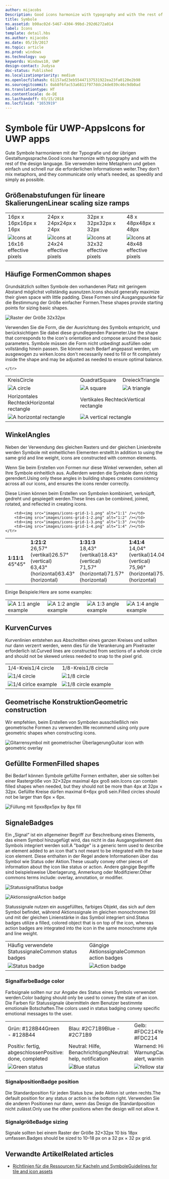 ```yaml
---
author: mijacobs
Description: Good icons harmonize with typography and with the rest of the design language. They don’t mix metaphors, and they communicate only what’s needed, as speedily and simply as possible.
title: Symbole
ms.assetid: b90ac02d-5467-4304-99bd-292d6272a014
label: Icons
template: detail.hbs
ms.author: mijacobs
ms.date: 05/19/2017
ms.topic: article
ms.prod: windows
ms.technology: uwp
keywords: Windows10, UWP
design-contact: Judysa
doc-status: Published
ms.localizationpriority: medium
ms.openlocfilehash: 61157ad23eb55447137531922ea23fa0120e2b98
ms.sourcegitcommit: 0ab8f6fac53a6811f977ddc24de039c46c9db0ad
ms.translationtype: HT
ms.contentlocale: de-DE
ms.lasthandoff: 03/15/2018
ms.locfileid: "1653919"
---
```

# <a name="icons-for-uwp-apps"></a><span data-ttu-id="b7f09-103">Symbole für UWP-Apps</span><span class="sxs-lookup"><span data-stu-id="b7f09-103">Icons for UWP apps</span></span>



<span data-ttu-id="b7f09-104">Gute Symbole harmonieren mit der Typografie und der übrigen Gestaltungssprache.</span><span class="sxs-lookup"><span data-stu-id="b7f09-104">Good icons harmonize with typography and with the rest of the design language.</span></span> <span data-ttu-id="b7f09-105">Sie verwenden keine Metaphern und geben einfach und schnell nur die erforderlichen Informationen weiter.</span><span class="sxs-lookup"><span data-stu-id="b7f09-105">They don’t mix metaphors, and they communicate only what’s needed, as speedily and simply as possible.</span></span> 

## <a name="linear-scaling-size-ramps"></a><span data-ttu-id="b7f09-106">Größenabstufungen für lineare Skalierungen</span><span class="sxs-lookup"><span data-stu-id="b7f09-106">Linear scaling size ramps</span></span> 

<table>
    <tr> 
        <td><span data-ttu-id="b7f09-107">16px x 16px</span><span class="sxs-lookup"><span data-stu-id="b7f09-107">16px x 16px</span></span></td>
        <td><span data-ttu-id="b7f09-108">24px x 24px</span><span class="sxs-lookup"><span data-stu-id="b7f09-108">24px x 24px</span></span></td>
        <td><span data-ttu-id="b7f09-109">32px x 32px</span><span class="sxs-lookup"><span data-stu-id="b7f09-109">32px x 32px</span></span></td>
        <td><span data-ttu-id="b7f09-110">48 x 48px</span><span class="sxs-lookup"><span data-stu-id="b7f09-110">48px x 48px</span></span></td>
    </tr>
    <tr> 
        <td><img src="images/icons-16x16.png" alt="Icons at 16x16 effective pixels" /></td>
        <td><img src="images/icons-24x24.png" alt="Icons at 24x24 effective pixels" /></td>
        <td><img src="images/icons-32x32.png" alt="Icons at 32x32 effective pixels" /></td>
        <td><img src="images/icons-48x48.png" alt="Icons at 48x48 effective pixels" /></td>
    </tr>
</table>

## <a name="common-shapes"></a><span data-ttu-id="b7f09-111">Häufige Formen</span><span class="sxs-lookup"><span data-stu-id="b7f09-111">Common shapes</span></span>

<span data-ttu-id="b7f09-112">Grundsätzlich sollten Symbole den vorhandenen Platz mit geringem Abstand möglichst vollständig ausnutzen.</span><span class="sxs-lookup"><span data-stu-id="b7f09-112">Icons should generally maximize their given space with little padding.</span></span> <span data-ttu-id="b7f09-113">Diese Formen sind Ausgangspunkte für die Bestimmung der Größe einfacher Formen.</span><span class="sxs-lookup"><span data-stu-id="b7f09-113">These shapes provide starting points for sizing basic shapes.</span></span> 

![Raster der Größe 32x32px](images/icons-common-shapes.png)

<span data-ttu-id="b7f09-115">Verwenden Sie die Form, die der Ausrichtung des Symbols entspricht, und berücksichtigen Sie dabei diese grundlegenden Parameter.</span><span class="sxs-lookup"><span data-stu-id="b7f09-115">Use the shape that corresponds to the icon's orientation and compose around these basic parameters.</span></span> <span data-ttu-id="b7f09-116">Symbole müssen die Form nicht unbedingt ausfüllen oder vollständig hinein passen. Sie können nach Bedarf angepasst werden, um ausgewogen zu wirken.</span><span class="sxs-lookup"><span data-stu-id="b7f09-116">Icons don't necessarily need to fill or fit completely inside the shape and may be adjusted as needed to ensure optimal balance.</span></span> 

<table class="uwpd-noborder">
    <tr>
        <td><span data-ttu-id="b7f09-117">Kreis</span><span class="sxs-lookup"><span data-stu-id="b7f09-117">Circle</span></span><td>
        <td><span data-ttu-id="b7f09-118">Quadrat</span><span class="sxs-lookup"><span data-stu-id="b7f09-118">Square</span></span></td>
        <td><span data-ttu-id="b7f09-119">Dreieck</span><span class="sxs-lookup"><span data-stu-id="b7f09-119">Triangle</span></span></td>
    </tr>
    <tr>
        <td><img src="images/icons-common-shapes-examples-1.png" alt="A circle" /><td>
        <td><img src="images/icons-common-shapes-examples-2.png" alt="A square" /></td>
        <td><img src="images/icons-common-shapes-examples-3.png" alt="A triangle " /></td>
    </tr>
        <tr>
        <td><span data-ttu-id="b7f09-120">Horizontales Rechteck</span><span class="sxs-lookup"><span data-stu-id="b7f09-120">Horizontal rectangle</span></span><td>
        <td colspan="2"><span data-ttu-id="b7f09-121">Vertikales Rechteck</span><span class="sxs-lookup"><span data-stu-id="b7f09-121">Vertical rectangle</span></span></td>        
        </tr>
    <tr>
        <td><img src="images/icons-common-shapes-examples-4.png" alt="A horizontal rectangle" /><td>
        <td colspan="2"><img src="images/icons-common-shapes-examples-5.png" alt="A vertical rectangle" /></td>
         
    </tr>

</table>

## <a name="angles"></a><span data-ttu-id="b7f09-122">Winkel</span><span class="sxs-lookup"><span data-stu-id="b7f09-122">Angles</span></span>

<span data-ttu-id="b7f09-123">Neben der Verwendung des gleichen Rasters und der gleichen Linienbreite werden Symbole mit einheitlichen Elementen erstellt.</span><span class="sxs-lookup"><span data-stu-id="b7f09-123">In addition to using the same grid and line weight, icons are constructed with common elements.</span></span> 

<span data-ttu-id="b7f09-124">Wenn Sie beim Erstellen von Formen nur diese Winkel verwenden, sehen all Ihre Symbole einheitlich aus. Außerdem werden die Symbole dann richtig gerendert.</span><span class="sxs-lookup"><span data-stu-id="b7f09-124">Using only these angles in building shapes creates consistency across all our icons, and ensures the icons render correctly.</span></span> 

<span data-ttu-id="b7f09-125">Diese Linien können beim Erstellen von Symbolen kombiniert, verknüpft, gedreht und gespiegelt werden.</span><span class="sxs-lookup"><span data-stu-id="b7f09-125">These lines can be combined, joined, rotated, and reflected in creating icons.</span></span> 

<table>
    <tr>
        <td><b><span data-ttu-id="b7f09-126">1:1</span><span class="sxs-lookup"><span data-stu-id="b7f09-126">1:1</span></span></b><br/><span data-ttu-id="b7f09-127">45°</span><span class="sxs-lookup"><span data-stu-id="b7f09-127">45°</span></span></td>
        <td><b><span data-ttu-id="b7f09-128">1:2</span><span class="sxs-lookup"><span data-stu-id="b7f09-128">1:2</span></span></b><br /><span data-ttu-id="b7f09-129">26,57° (vertikal)</span><span class="sxs-lookup"><span data-stu-id="b7f09-129">26.57° (vertical)</span></span><br/><span data-ttu-id="b7f09-130">63,43° (horizontal)</span><span class="sxs-lookup"><span data-stu-id="b7f09-130">63.43° (horizontal)</span></span></td>
        <td><b><span data-ttu-id="b7f09-131">1:3</span><span class="sxs-lookup"><span data-stu-id="b7f09-131">1:3</span></span></b><br/><span data-ttu-id="b7f09-132">18,43° (vertikal)</span><span class="sxs-lookup"><span data-stu-id="b7f09-132">18.43° (vertical)</span></span><br/><span data-ttu-id="b7f09-133">71,57° (horizontal)</span><span class="sxs-lookup"><span data-stu-id="b7f09-133">71.57° (horizontal)</span></span></td>
        <td><b><span data-ttu-id="b7f09-134">1:4</span><span class="sxs-lookup"><span data-stu-id="b7f09-134">1:4</span></span></b><br/><span data-ttu-id="b7f09-135">14,04° (vertikal)</span><span class="sxs-lookup"><span data-stu-id="b7f09-135">14.04° (vertical)</span></span><br/><span data-ttu-id="b7f09-136">75,96° (horizontal)</span><span class="sxs-lookup"><span data-stu-id="b7f09-136">75.96° (horizontal)</span></span></td>
    </tr>
    <tr>
        
        <td><img src="images/icons-grid-1-1.png" alt="1:1" /></td>
        <td><img src="images/icons-grid-1-2.png" alt="1:2" /></td>
        <td><img src="images/icons-grid-1-3.png" alt="1:3" /></td>
        <td><img src="images/icons-grid-1-4.png" alt="1:4" /></td>
    </tr>  
</table>

<p><span data-ttu-id="b7f09-137">Einige Beispiele:</span><span class="sxs-lookup"><span data-stu-id="b7f09-137">Here are some examples:</span></span></p>

<table>
    <tr>
        <td><img src="images/icons-angles-examples-1.png" alt="A 1:1 angle example" /></td>
        <td><img src="images/icons-angles-examples-2.png" alt="A 1:2 angle example" /></td>
        <td><img src="images/icons-angles-examples-3.png" alt="A 1:3 angle example" /></td>
        <td><img src="images/icons-angles-examples-4.png" alt="A 1:4 angle example" /></td>
    </tr>
</table>

## <a name="curves"></a><span data-ttu-id="b7f09-138">Kurven</span><span class="sxs-lookup"><span data-stu-id="b7f09-138">Curves</span></span>

<span data-ttu-id="b7f09-139">Kurvenlinien entstehen aus Abschnitten eines ganzen Kreises und sollten nur dann verzerrt werden, wenn dies für die Verankerung am Pixelraster erforderlich ist.</span><span class="sxs-lookup"><span data-stu-id="b7f09-139">Curved lines are constructed from sections of a whole circle and should not be skewed unless needed to snap to the pixel grid.</span></span> 

<table>
    <tr>
        <td><span data-ttu-id="b7f09-140">1/4-Kreis</span><span class="sxs-lookup"><span data-stu-id="b7f09-140">1/4 circle</span></span></td>
        <td><span data-ttu-id="b7f09-141">1/8-Kreis</span><span class="sxs-lookup"><span data-stu-id="b7f09-141">1/8 circle</span></span></td>
    </tr>
    <tr>
        <td><img src="images/icons-curves-14circle.png" alt="1/4 circle" /></td>
        <td><img src="images/icons-curves-18circle.png" alt="1/8 circle" /></td>
    </tr>
    <tr>
        <td><img src="images/icons-curves-examples-1.png" alt="1/4 cirlce example" /></td>
        <td><img src="images/icons-curves-examples-2.png" alt="1/8 circle example" /></td>
    </tr>    
</table>

## <a name="geometric-construction"></a><span data-ttu-id="b7f09-142">Geometrische Konstruktion</span><span class="sxs-lookup"><span data-stu-id="b7f09-142">Geometric construction</span></span>

<span data-ttu-id="b7f09-143">Wir empfehlen, beim Erstellen von Symbolen ausschließlich rein geometrische Formen zu verwenden.</span><span class="sxs-lookup"><span data-stu-id="b7f09-143">We recommend using only pure geometric shapes when constructing icons.</span></span>

![<span data-ttu-id="b7f09-144">Gitarrensymbol mit geometrischer Überlagerung</span><span class="sxs-lookup"><span data-stu-id="b7f09-144">Guitar icon with geometric overlay</span></span> ](images/icons-geometric-construction.png)

## <a name="filled-shapes"></a><span data-ttu-id="b7f09-145">Gefüllte Formen</span><span class="sxs-lookup"><span data-stu-id="b7f09-145">Filled shapes</span></span> 

<span data-ttu-id="b7f09-146">Bei Bedarf können Symbole gefüllte Formen enthalten, aber sie sollten bei einer Rastergröße von 32×32px maximal 4px groß sein.</span><span class="sxs-lookup"><span data-stu-id="b7f09-146">Icons can contain filled shapes when needed, but they should not be more than 4px at 32px × 32px.</span></span> <span data-ttu-id="b7f09-147">Gefüllte Kreise dürfen maximal 6×6px groß sein.</span><span class="sxs-lookup"><span data-stu-id="b7f09-147">Filled circles should not be larger than 6px × 6px.</span></span> 

![<span data-ttu-id="b7f09-148">Füllung mit 5pxx8px</span><span class="sxs-lookup"><span data-stu-id="b7f09-148">5px by 8px fill</span></span> ](images/icons-filled-shapes.png)

## <a name="badges"></a><span data-ttu-id="b7f09-149">Signale</span><span class="sxs-lookup"><span data-stu-id="b7f09-149">Badges</span></span>

<span data-ttu-id="b7f09-150">Ein „Signal“ ist ein allgemeiner Begriff zur Beschreibung eines Elements, das einem Symbol hinzugefügt wird, das nicht in das Ausgangselement des Symbols integriert werden soll.</span><span class="sxs-lookup"><span data-stu-id="b7f09-150">A "badge" is a generic term used to describe an element added to an icon that's not meant to be integrated with the base icon element.</span></span> <span data-ttu-id="b7f09-151">Diese enthalten in der Regel andere Informationen über das Symbol wie Status oder Aktion.</span><span class="sxs-lookup"><span data-stu-id="b7f09-151">These usually convey other pieces of information about the icon like status or action.</span></span> <span data-ttu-id="b7f09-152">Andere gängige Begriffe sind beispielsweise Überlagerung, Anmerkung oder Modifizierer.</span><span class="sxs-lookup"><span data-stu-id="b7f09-152">Other commons terms include: overlay, annotation, or modifier.</span></span> 

![<span data-ttu-id="b7f09-153">Statussignal</span><span class="sxs-lookup"><span data-stu-id="b7f09-153">Status badge</span></span> ](images/icons-badge-status.png)

![<span data-ttu-id="b7f09-154">Aktionssignal</span><span class="sxs-lookup"><span data-stu-id="b7f09-154">Action badge</span></span> ](images/icons-badge-action.png)

<span data-ttu-id="b7f09-155">Statussignale nutzen ein ausgefülltes, farbiges Objekt, das sich auf dem Symbol befindet, während Aktionssignale im gleichen monochromen Stil und mit der gleichen Linienstärke in das Symbol integriert sind.</span><span class="sxs-lookup"><span data-stu-id="b7f09-155">Status badges utilize a filled, colored object that is on top of the icon, whereas action badges are integrated into the icon in the same monochrome style and line weight.</span></span>

<table>
<tr>
    <td><span data-ttu-id="b7f09-156">Häufig verwendete Statussignale</span><span class="sxs-lookup"><span data-stu-id="b7f09-156">Common status badges</span></span></td>
    <td><span data-ttu-id="b7f09-157">Gängige Aktionssignale</span><span class="sxs-lookup"><span data-stu-id="b7f09-157">Common action badges</span></span></td>
</tr>
<tr>
    <td><img src="images/icons-badge-common-states-1.png" alt="Status badge " /></td>
    <td><img src="images/icons-badge-common-states-2.png" alt="Action badge " /></td>
</tr>
</table>
<p></p>

### <a name="badge-color"></a><span data-ttu-id="b7f09-158">Signalfarbe</span><span class="sxs-lookup"><span data-stu-id="b7f09-158">Badge color</span></span> 

<span data-ttu-id="b7f09-159">Farbsignale sollten nur zur Angabe des Status eines Symbols verwendet werden.</span><span class="sxs-lookup"><span data-stu-id="b7f09-159">Color badging should only be used to convey the state of an icon.</span></span> <span data-ttu-id="b7f09-160">Die Farben für Statussignale übermitteln dem Benutzer bestimmte emotionale Botschaften.</span><span class="sxs-lookup"><span data-stu-id="b7f09-160">The colors used in status badging convey specific emotional messages to the user.</span></span> 

<table>
<tr><td><span data-ttu-id="b7f09-161">Grün: #128B44</span><span class="sxs-lookup"><span data-stu-id="b7f09-161">Green - #128B44</span></span></td><td><span data-ttu-id="b7f09-162">Blau: #2C71B9</span><span class="sxs-lookup"><span data-stu-id="b7f09-162">Blue - #2C71B9</span></span></td><td><span data-ttu-id="b7f09-163">Gelb: #FDC214</span><span class="sxs-lookup"><span data-stu-id="b7f09-163">Yellow - #FDC214</span></span></td></tr>
<tr><td><span data-ttu-id="b7f09-164">Positiv: fertig, abgeschlossen</span><span class="sxs-lookup"><span data-stu-id="b7f09-164">Positive: done, completed</span></span> </td><td><span data-ttu-id="b7f09-165">Neutral: Hilfe, Benachrichtigung</span><span class="sxs-lookup"><span data-stu-id="b7f09-165">Neutral: help, notification</span></span> </td><td><span data-ttu-id="b7f09-166">Warnend: Hinweis, Warnung</span><span class="sxs-lookup"><span data-stu-id="b7f09-166">Cautionary: alert, warning</span></span> </td></tr>
<tr><td><img src="images/icons-color-inbadging-1.png" alt="Green status" /></td><td><img src="images/icons-color-inbadging-2.png" alt="Blue status" /></td>
<td><img src="images/icons-color-inbadging-3.png" alt="Yellow status" /></td></tr>
</table>
<p></p>

### <a name="badge-position"></a><span data-ttu-id="b7f09-167">Signalposition</span><span class="sxs-lookup"><span data-stu-id="b7f09-167">Badge position</span></span>

<span data-ttu-id="b7f09-168">Die Standardposition für jeden Status bzw. jede Aktion ist unten rechts.</span><span class="sxs-lookup"><span data-stu-id="b7f09-168">The default position for any status or action is the bottom right.</span></span> <span data-ttu-id="b7f09-169">Verwenden Sie die anderen Positionen nur dann, wenn das Design die Standardposition nicht zulässt.</span><span class="sxs-lookup"><span data-stu-id="b7f09-169">Only use the other positions when the design will not allow it.</span></span> 

### <a name="badge-sizing"></a><span data-ttu-id="b7f09-170">Signalgröße</span><span class="sxs-lookup"><span data-stu-id="b7f09-170">Badge sizing</span></span>

<span data-ttu-id="b7f09-171">Signale sollten bei einem Raster der Größe 32×32px 10 bis 18px umfassen.</span><span class="sxs-lookup"><span data-stu-id="b7f09-171">Badges should be sized to 10–18 px on a 32 px × 32 px grid.</span></span> 

## <a name="related-articles"></a><span data-ttu-id="b7f09-172">Verwandte Artikel</span><span class="sxs-lookup"><span data-stu-id="b7f09-172">Related articles</span></span>

* [<span data-ttu-id="b7f09-173">Richtlinien für die Ressourcen für Kacheln und Symbole</span><span class="sxs-lookup"><span data-stu-id="b7f09-173">Guidelines for tile and icon assets</span></span>](../shell/tiles-and-notifications/app-assets.md)
